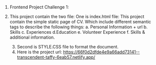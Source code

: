1. Frontend Project Challenge 1:
2. This project contain the two file: One is index.html file:
   This project contain the simple static page of CV. Which include different semantic tags to describe the following things:
   a. Personal Information + url
   b. Skills
   c. Experiences
   d.Education
   e. Volunteer Experience
   f. Skills & additional information.

   3. Second is STYLE.CSS file to format the document.
   4. Here is the project url:  https://66f0d2dfde4e9a66add73141--transcendent-taffy-6eab57.netlify.app/

   
